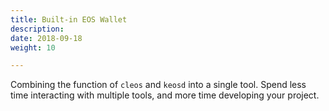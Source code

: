 ```yaml
---
title: Built-in EOS Wallet
description:
date: 2018-09-18
weight: 10

---
```

Combining the function of `cleos` and `keosd` into a single tool. Spend less time interacting with multiple tools, and more time developing your project.

